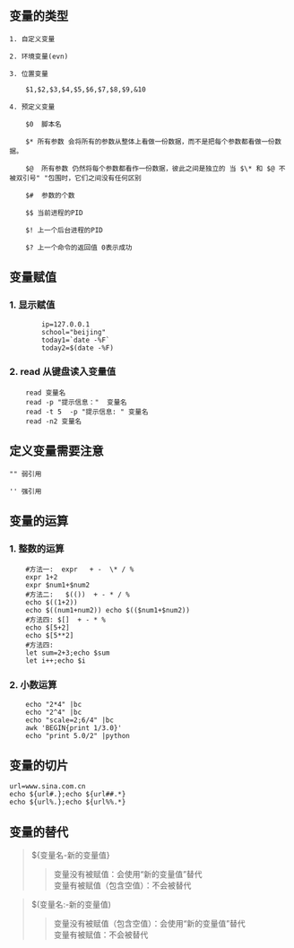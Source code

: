 ## 变量的类型
    1. 自定义变量

    2. 环境变量(evn)

    3. 位置变量

        $1,$2,$3,$4,$5,$6,$7,$8,$9,&10

    4. 预定义变量

        $0  脚本名

        $* 所有参数 会将所有的参数从整体上看做一份数据，而不是把每个参数都看做一份数据。

        $@  所有参数 仍然将每个参数都看作一份数据，彼此之间是独立的 当 $\* 和 $@ 不被双引号" "包围时，它们之间没有任何区别

        $#  参数的个数

        $$ 当前进程的PID

        $! 上一个后台进程的PID

        $? 上一个命令的返回值 0表示成功

## 变量赋值

### 1. 显示赋值
```shell
        ip=127.0.0.1
        school="beijing"
        today1=`date -%F`
        today2=$(date -%F)
```        
### 2. read 从键盘读入变量值
```shell   
    read 变量名
    read -p "提示信息："  变量名
    read -t 5  -p "提示信息: " 变量名
    read -n2 变量名
```
## 定义变量需要注意
    
    "" 弱引用

    '' 强引用

## 变量的运算
    
### 1. 整数的运算
```shell
    #方法一:  expr   + -  \* / %
    expr 1+2
    expr $num1+$num2
    #方法二:   $(())  + - * / %
    echo $((1+2))
    echo $((num1+num2)) echo $(($num1+$num2))
    #方法四: $[]  + - * %
    echo $[5+2]
    echo $[5**2]
    #方法四:
    let sum=2+3;echo $sum
    let i++;echo $i
```

### 2. 小数运算
```shell
    echo "2*4" |bc
    echo "2^4" |bc
    echo "scale=2;6/4" |bc
    awk 'BEGIN{print 1/3.0}'
    echo "print 5.0/2" |python
```
## 变量的切片
```shell
url=www.sina.com.cn
echo ${url#.};echo ${url##.*}
echo ${url%.};echo ${url%%.*}
```

## 变量的替代

>${变量名-新的变量值}<br/>
>>变量没有被赋值：会使用“新的变量值”替代<br/>
>>变量有被赋值（包含空值）：不会被替代<br/>

>$(变量名:-新的变量值)<br/>
>>变量没有被赋值（包含空值）：会使用“新的变量值”替代<br/>
>>变量有被赋值：不会被替代<br/>
